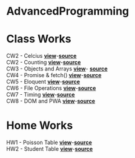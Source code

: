# AdvancedProgramming
# Class Works
CW2 - Celcius   <a href="https://cagriege.github.io/AdvancedProgramming/celcius.html"><b>view</b></a>-<a href="https://github.com/cagriege/AdvancedProgramming/blob/master/celcius.html"><b>source</b></a>
<br></td>
CW2 - Counting <a href="https://cagriege.github.io/AdvancedProgramming/counting.html"><b>view</b></a>-<a href="https://github.com/cagriege/AdvancedProgramming/blob/master/counting.html"><b>source</b></a>
<br></td>
CW3 - Objects and Arrays <a href="https://cagriege.github.io/AdvancedProgramming/CW%233%20--%20Objects%20and%20Arrays/range.png"><b>view</b></a>-
<a href="https://github.com/cagriege/AdvancedProgramming/blob/master/CW%233%20--%20Objects%20and%20Arrays/range.png"><b>source</b></a>
<br></td>
CW4 -  Promise & fetch() <a href="https://cagriege.github.io/AdvancedProgramming/CW4.html"><b>view</b></a>-<a href="https://github.com/cagriege/AdvancedProgramming/blob/master/CW4.html"><b>source</b></a>
<br></td>
CW5 -  Eloquent <a href="https://cagriege.github.io/AdvancedProgramming/CW5/work/EloquentJS.html"><b>view</b></a>-<a href="https://github.com/cagriege/AdvancedProgramming/blob/master/CW5/work/EloquentJS.html"><b>source</b></a>
<br></td>
CW6 -  File Operations <a href="https://cagriege.github.io/AdvancedProgramming/CW6/CW6.html"><b>view</b></a>-<a href="https://github.com/cagriege/AdvancedProgramming/blob/master/CW6/CW6.html"><b>source</b></a>
<br></td>
CW7 -  Timing <a href="https://cagriege.github.io/AdvancedProgramming/CW7/cw7.html"><b>view</b></a>-<a href="https://github.com/cagriege/AdvancedProgramming/blob/master/CW7/cw7.html"><b>source</b></a>
<br></td>
CW8 - DOM and PWA  <a href="https://cagriege.github.io/AdvancedProgramming/cw8/CW8.html"><b>view</b></a>-<a href="https://github.com/cagriege/AdvancedProgramming/blob/master/cw8/CW8.html"><b>source</b></a>
<br></td>

# Home Works
HW1 - Poisson Table <a href="https://cagriege.github.io/AdvancedProgramming/hw1.html"><b>view</b></a>-<a href="https://github.com/cagriege/AdvancedProgramming/blob/master/hw1.html"><b>source</b></a>
<br></td>
HW2 - Student Table <a href="https://cagriege.github.io/AdvancedProgramming/hw2/index.html"><b>view</b></a>-<a href="https://github.com/cagriege/AdvancedProgramming/blob/master/hw2/index.html"><b>source</b></a>
<br></td>
